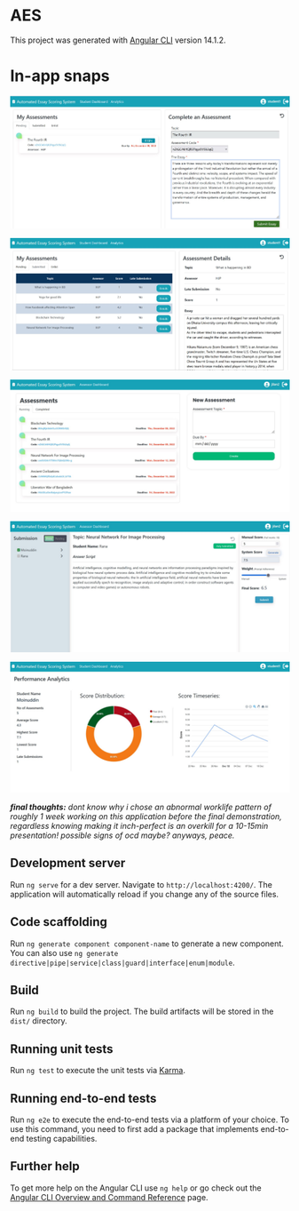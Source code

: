 # AES

This project was generated with [Angular CLI](https://github.com/angular/angular-cli) version 14.1.2.

# In-app snaps

![...](https://github.com/HasnatPranto/Automated-Essay-Scoring-System-frontend/blob/master/ss/Screenshot%202022-12-06%20175330.jpg)

![...](https://github.com/HasnatPranto/Automated-Essay-Scoring-System-frontend/blob/master/ss/Screenshot%202022-12-06%20174933.jpg)

![...](https://github.com/HasnatPranto/Automated-Essay-Scoring-System-frontend/blob/master/ss/Screenshot%202022-12-06%20170600.jpg)

![...](https://github.com/HasnatPranto/Automated-Essay-Scoring-System-frontend/blob/master/ss/Screenshot%202022-12-07%20174829.jpg)

![...](https://github.com/HasnatPranto/Automated-Essay-Scoring-System-frontend/blob/master/ss/Screenshot%202022-12-06%20175116.jpg)

_**final thoughts:**_ _dont know why i chose an abnormal worklife pattern of roughly 1 week working on this application before the final demonstration, regardless knowing making it inch-perfect is an overkill for a 10-15min presentation! possible signs of ocd maybe? anyways, peace._

## Development server

Run `ng serve` for a dev server. Navigate to `http://localhost:4200/`. The application will automatically reload if you change any of the source files.

## Code scaffolding

Run `ng generate component component-name` to generate a new component. You can also use `ng generate directive|pipe|service|class|guard|interface|enum|module`.

## Build

Run `ng build` to build the project. The build artifacts will be stored in the `dist/` directory.

## Running unit tests

Run `ng test` to execute the unit tests via [Karma](https://karma-runner.github.io).

## Running end-to-end tests

Run `ng e2e` to execute the end-to-end tests via a platform of your choice. To use this command, you need to first add a package that implements end-to-end testing capabilities.

## Further help

To get more help on the Angular CLI use `ng help` or go check out the [Angular CLI Overview and Command Reference](https://angular.io/cli) page.
